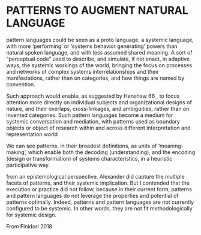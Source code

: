 # PATTERNS TO AUGMENT NATURAL LANGUAGE

pattern languages could be seen as a proto language, a systemic language, with more ‘performing’ or ‘systems behavior generating’ powers than natural spoken language, and with 
less assumed shared meaning. A sort of “perceptual code” used to describe, and simulate, if not enact, in adaptive ways,  the  systemic  workings  of  the  world,  bringing the  focus  on  processes  and  networks  of  complex  systems interrelationships and their manifestations, rather than on categories, and how things are named by convention.

Such approach would enable, as suggested by Henshaw 66 , to focus attention more directly on individual subjects and organizational designs of nature, and their overlaps, cross-linkages, and ambiguities, rather than on invented categories. Such pattern languages become a medium for systemic conversation and mediation, with patterns used as boundary objects or object of research within and across different interpretation and representation world

We can see patterns, in their broadest definitions, as units of ‘meaning-making’, which enable both the decoding (understanding), and the encoding (design or transformation) of systems characteristics, in a heuristic participative way.

from an epistemological perspective, Alexander did capture the multiple facets of patterns, and their systemic implication. But I contended that the execution or practice did not follow, because in  their  current  form,  patterns  and  pattern  languages  do  not  leverage  the  properties and  potential  of  patterns optimally. Indeed, patterns and pattern languages are not currently configured to be systemic. In other words, they are not fit methodologically for systemic design.

From Finidori 2018

